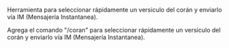 Herramienta para seleccionar rápidamente un versiculo del corán y enviarlo vía IM (Mensajería Instantanea).

Agrega el comando "/coran" para seleccionar rápidamente un versículo del corán y enviarlo vía IM (Mensajería Instantanea).
